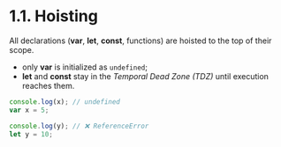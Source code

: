 # 1.1. Hoisting

All declarations (**var**, **let**, **const**, functions) are hoisted to the top of their scope.

- only **var** is initialized as `undefined`;
- **let** and **const** stay in the _Temporal Dead Zone (TDZ)_ until execution reaches them.

```js
console.log(x); // undefined
var x = 5;

console.log(y); // ❌ ReferenceError
let y = 10;
```
